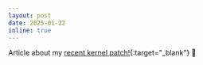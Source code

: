 ```yaml
---
layout: post
date: 2025-01-22
inline: true
---
```

Article about my [recent kernel patch!](https://www.phoronix.com/news/Linux-Optimize-TLB-Flush-Reclaim){:target="\_blank"} :penguin:
